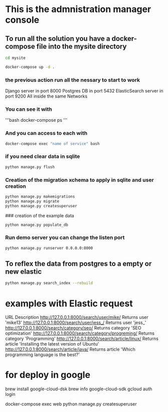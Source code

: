 # This is the admnistration manager console

## To run all the solution you have a docker-compose file into the mysite directory
```bash
cd mysite

docker-compose up -d .
```

### the previous action run all the nessary to start to work
Django server in port 8000
Postgres DB in port 5432
ElasticSearch server in port 9200
All inside the same Networks

### You can see it with 
'''bash
docker-compose ps
'''

### And you can access to each with 
```bash
docker-compose exec "name of service" bash
```




### if you need clear data in sqlite
```bash
python manage.py flush 
```


### Creation of the migration xchema to apply in sqlite and user creation
```bash
python manage.py makemigrations
python manage.py migrate
python manage.py createsuperuser
```


### creation of the example data
```bash
python manage.py populate_db
```

### Run demo server you can change the listen port
```bash
python manage.py runserver 0.0.0.0:8000
```

## To reflex the data from postgres to a empty or new elastic
```bash
python manage.py search_index --rebuild
```



# examples with Elastic request 
URL	Description
http://127.0.0.1:8000/search/user/mike/	Returns user 'mike13'
http://127.0.0.1:8000/search/user/jess_/	Returns user 'jess_'
http://127.0.0.1:8000/search/category/seo/	Returns category 'SEO optimization'
http://127.0.0.1:8000/search/category/progreming/	Returns category 'Programming'
http://127.0.0.1:8000/search/article/linux/	Returns article 'Installing the latest version of Ubuntu'
http://127.0.0.1:8000/search/article/java/	Returns article 'Which programming language is the best?'




# for deploy in google

brew install google-cloud-dsk
brew info google-cloud-sdk
gcloud auth login


docker-compose exec web python manage.py createsuperuser
